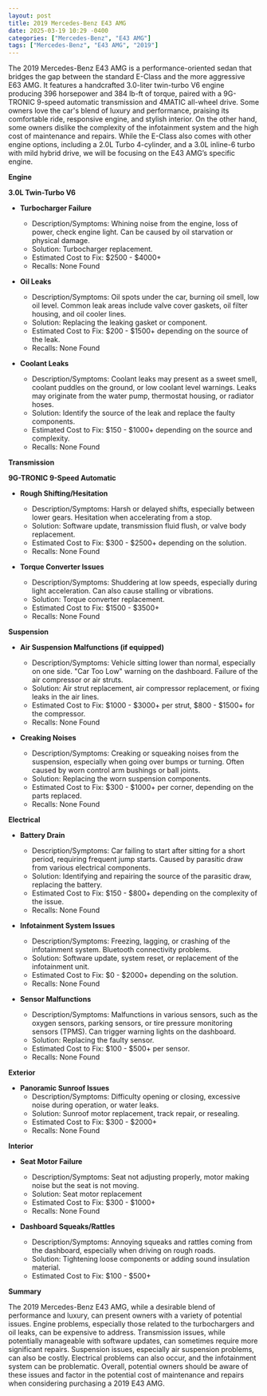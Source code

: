 ```yaml
---
layout: post
title: 2019 Mercedes-Benz E43 AMG
date: 2025-03-19 10:29 -0400
categories: ["Mercedes-Benz", "E43 AMG"]
tags: ["Mercedes-Benz", "E43 AMG", "2019"]
---
```

The 2019 Mercedes-Benz E43 AMG is a performance-oriented sedan that bridges the gap between the standard E-Class and the more aggressive E63 AMG. It features a handcrafted 3.0-liter twin-turbo V6 engine producing 396 horsepower and 384 lb-ft of torque, paired with a 9G-TRONIC 9-speed automatic transmission and 4MATIC all-wheel drive. Some owners love the car's blend of luxury and performance, praising its comfortable ride, responsive engine, and stylish interior. On the other hand, some owners dislike the complexity of the infotainment system and the high cost of maintenance and repairs. While the E-Class also comes with other engine options, including a 2.0L Turbo 4-cylinder, and a 3.0L inline-6 turbo with mild hybrid drive, we will be focusing on the E43 AMG’s specific engine.

**Engine**

**3.0L Twin-Turbo V6**

* **Turbocharger Failure**
    * Description/Symptoms: Whining noise from the engine, loss of power, check engine light. Can be caused by oil starvation or physical damage.
    * Solution: Turbocharger replacement.
    * Estimated Cost to Fix: $2500 - $4000+
    * Recalls: None Found

* **Oil Leaks**
    * Description/Symptoms: Oil spots under the car, burning oil smell, low oil level. Common leak areas include valve cover gaskets, oil filter housing, and oil cooler lines.
    * Solution: Replacing the leaking gasket or component.
    * Estimated Cost to Fix: $200 - $1500+ depending on the source of the leak.
    * Recalls: None Found

* **Coolant Leaks**
    * Description/Symptoms: Coolant leaks may present as a sweet smell, coolant puddles on the ground, or low coolant level warnings. Leaks may originate from the water pump, thermostat housing, or radiator hoses.
    * Solution: Identify the source of the leak and replace the faulty components.
    * Estimated Cost to Fix: $150 - $1000+ depending on the source and complexity.
    * Recalls: None Found

**Transmission**

**9G-TRONIC 9-Speed Automatic**

* **Rough Shifting/Hesitation**
    * Description/Symptoms: Harsh or delayed shifts, especially between lower gears. Hesitation when accelerating from a stop.
    * Solution: Software update, transmission fluid flush, or valve body replacement.
    * Estimated Cost to Fix: $300 - $2500+ depending on the solution.
    * Recalls: None Found

* **Torque Converter Issues**
    * Description/Symptoms: Shuddering at low speeds, especially during light acceleration. Can also cause stalling or vibrations.
    * Solution: Torque converter replacement.
    * Estimated Cost to Fix: $1500 - $3500+
    * Recalls: None Found

**Suspension**

* **Air Suspension Malfunctions (if equipped)**
    * Description/Symptoms: Vehicle sitting lower than normal, especially on one side. "Car Too Low" warning on the dashboard. Failure of the air compressor or air struts.
    * Solution: Air strut replacement, air compressor replacement, or fixing leaks in the air lines.
    * Estimated Cost to Fix: $1000 - $3000+ per strut, $800 - $1500+ for the compressor.
    * Recalls: None Found

* **Creaking Noises**
    * Description/Symptoms: Creaking or squeaking noises from the suspension, especially when going over bumps or turning. Often caused by worn control arm bushings or ball joints.
    * Solution: Replacing the worn suspension components.
    * Estimated Cost to Fix: $300 - $1000+ per corner, depending on the parts replaced.
    * Recalls: None Found

**Electrical**

* **Battery Drain**
    * Description/Symptoms: Car failing to start after sitting for a short period, requiring frequent jump starts. Caused by parasitic draw from various electrical components.
    * Solution: Identifying and repairing the source of the parasitic draw, replacing the battery.
    * Estimated Cost to Fix: $150 - $800+ depending on the complexity of the issue.
    * Recalls: None Found

* **Infotainment System Issues**
    * Description/Symptoms: Freezing, lagging, or crashing of the infotainment system. Bluetooth connectivity problems.
    * Solution: Software update, system reset, or replacement of the infotainment unit.
    * Estimated Cost to Fix: $0 - $2000+ depending on the solution.
    * Recalls: None Found

* **Sensor Malfunctions**
    * Description/Symptoms: Malfunctions in various sensors, such as the oxygen sensors, parking sensors, or tire pressure monitoring sensors (TPMS). Can trigger warning lights on the dashboard.
    * Solution: Replacing the faulty sensor.
    * Estimated Cost to Fix: $100 - $500+ per sensor.
    * Recalls: None Found

**Exterior**

* **Panoramic Sunroof Issues**
    * Description/Symptoms: Difficulty opening or closing, excessive noise during operation, or water leaks.
    * Solution: Sunroof motor replacement, track repair, or resealing.
    * Estimated Cost to Fix: $300 - $2000+
    * Recalls: None Found

**Interior**

* **Seat Motor Failure**
    * Description/Symptoms: Seat not adjusting properly, motor making noise but the seat is not moving.
    * Solution: Seat motor replacement
    * Estimated Cost to Fix: $300 - $1000+
    * Recalls: None Found

* **Dashboard Squeaks/Rattles**
    * Description/Symptoms: Annoying squeaks and rattles coming from the dashboard, especially when driving on rough roads.
    * Solution: Tightening loose components or adding sound insulation material.
    * Estimated Cost to Fix: $100 - $500+

**Summary**

The 2019 Mercedes-Benz E43 AMG, while a desirable blend of performance and luxury, can present owners with a variety of potential issues. Engine problems, especially those related to the turbochargers and oil leaks, can be expensive to address. Transmission issues, while potentially manageable with software updates, can sometimes require more significant repairs. Suspension issues, especially air suspension problems, can also be costly. Electrical problems can also occur, and the infotainment system can be problematic. Overall, potential owners should be aware of these issues and factor in the potential cost of maintenance and repairs when considering purchasing a 2019 E43 AMG.

